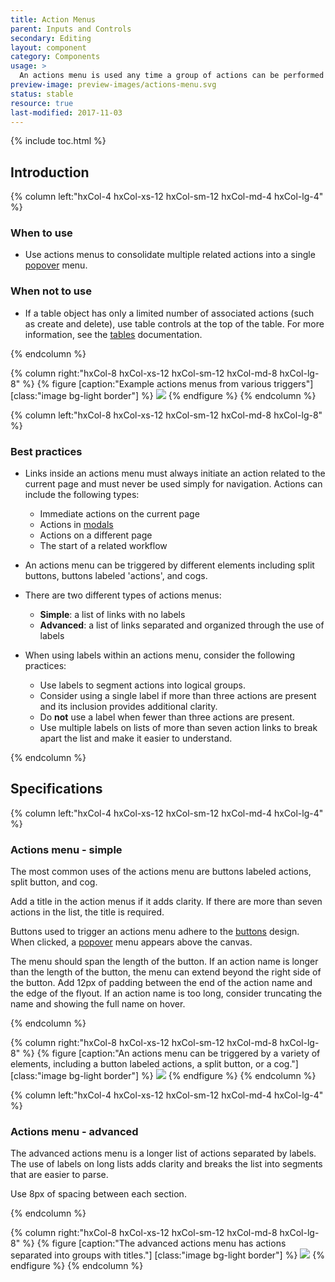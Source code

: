 ```yaml
---
title: Action Menus
parent: Inputs and Controls
secondary: Editing
layout: component
category: Components
usage: >
  An actions menu is used any time a group of actions can be performed on a specific object on the current page. By grouping these actions within an actions menu, it allows users to have a single location to trigger multiple types of actions.
preview-image: preview-images/actions-menu.svg
status: stable
resource: true
last-modified: 2017-11-03
---
```


{% include toc.html %}

<section class="static-section">

## Introduction

<div class="hxRow"  markdown="1">
{% column left:"hxCol-4 hxCol-xs-12 hxCol-sm-12 hxCol-md-4 hxCol-lg-4" %}

### When to use

- Use actions menus to consolidate multiple related actions into a single [popover]({{site.baseurl}}/components/popovers.html) menu.

### When not to use

- If a table object has only a limited number of associated actions (such as create and delete), use table controls at the top of the table. For more information, see the [tables]({{site.baseurl}}/components/tables.html) documentation.

{% endcolumn %}

{% column right:"hxCol-8 hxCol-xs-12 hxCol-sm-12 hxCol-md-8 hxCol-lg-8" %}
{% figure [caption:"Example actions menus from various triggers"] [class:"image bg-light border"] %}
![]({{site.url}}/assets/images/components/inputs-and-controls/actions-menu/actions-menu-hero.svg)
{% endfigure %}
{% endcolumn %}

</div>

</section>

<section class="static-section">

<div class="hxRow"  markdown="1">

{% column left:"hxCol-8 hxCol-xs-12 hxCol-sm-12 hxCol-md-8 hxCol-lg-8" %}

### Best practices

- Links inside an actions menu must always initiate an action related to the current page and must never be used simply for navigation. Actions can include the following types:

	- Immediate actions on the current page
	- Actions in [modals]({{site.baseurl}}/components/modal.html)
	- Actions on a different page
	- The start of a related workflow

- An actions menu can be triggered by different elements including split buttons, buttons labeled 'actions', and cogs.

- There are two different types of actions menus:

  - **Simple**: a list of links with no labels
  - **Advanced**: a list of links separated and organized through the use of labels

- When using labels within an actions menu, consider the following practices:
	- Use labels to segment actions into logical groups.
	- Consider using a single label if more than three actions are present and its inclusion provides additional clarity.
	- Do **not** use a label when fewer than three actions are present.
	- Use multiple labels on lists of more than seven action links to break apart the list and make it easier to understand.

{% endcolumn %}

</div>

## Specifications
<div class="hxRow"  markdown="1">

{% column left:"hxCol-4 hxCol-xs-12 hxCol-sm-12 hxCol-md-4 hxCol-lg-4" %}
### Actions menu - simple

The most common uses of the actions menu are buttons labeled actions, split button, and cog.

Add a title in the action menus if it adds clarity. If there are more than seven actions in the list, the title is required.

Buttons used to trigger an actions menu adhere to the [buttons]({{site.baseurl}}/components/buttons.html) design. When clicked, a [popover]({{site.baseurl}}/components/popovers.html) menu appears above the canvas.

The menu should span the length of the button. If an action name is longer than the length of the button, the menu can extend beyond the right side of the button. Add 12px of padding between the end of the action name and the edge of the flyout. If an action name is too long, consider truncating the name and showing the full name on hover.

{% endcolumn %}

{% column right:"hxCol-8 hxCol-xs-12 hxCol-sm-12 hxCol-md-8 hxCol-lg-8" %}
{% figure [caption:"An actions menu can be triggered by a variety of elements, including a button labeled actions, a split button, or a cog."] [class:"image bg-light border"] %}
![]({{site.url}}/assets/images/components/inputs-and-controls/actions-menu/actions-menu-simple.svg)
{% endfigure %}
{% endcolumn %}

</div>

<div class="hxRow"  markdown="1">

{% column left:"hxCol-4 hxCol-xs-12 hxCol-sm-12 hxCol-md-4 hxCol-lg-4" %}
### Actions menu - advanced

The advanced actions menu is a longer list of actions separated by labels. The use of labels on long lists adds clarity and breaks the list into segments that are easier to parse.

Use 8px of spacing between each section.

{% endcolumn %}

{% column right:"hxCol-8 hxCol-xs-12 hxCol-sm-12 hxCol-md-8 hxCol-lg-8" %}
{% figure [caption:"The advanced actions menu has actions separated into groups with titles."] [class:"image bg-light border"] %}
![]({{site.url}}/assets/images/components/inputs-and-controls/actions-menu/actions-menu-advanced.svg)
{% endfigure %}
{% endcolumn %}

</div>
